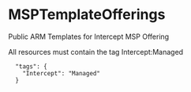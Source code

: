 # MSPTemplateOfferings
Public ARM Templates for Intercept MSP Offering

All resources must contain the tag Intercept:Managed

      "tags": {
        "Intercept": "Managed"
      }
